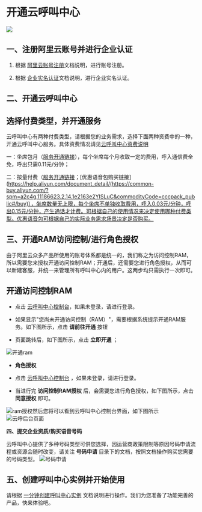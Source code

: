 开通云呼叫中心 
============================


![](https://static-aliyun-doc.oss-accelerate.aliyuncs.com/assets/img/zh-CN/6153049061/p180206.png)

一、注册阿里云账号并进行企业认证 
----------------------------------

1. 根据 [阿里云账号注册](https://help.aliyun.com/knowledge_detail/37195.html?spm=a2c4g.11186623.2.9.1e2163e2YISLuC)文档说明，进行账号注册。

   

2. 根据 [企业实名认证](https://help.aliyun.com/knowledge_detail/37172.html?spm=a2c4g.11186623.2.10.1e2163e2YISLuC)文档说明，进行企业实名认证。

   






二、开通云呼叫中心 
---------------------------

选择付费类型，并开通服务 
------------------------------

云呼叫中心有两种付费类型，请根据您的业务需求，选择下面两种资费中的一种，开通云呼叫中心服务。具体资费情况请见[云呼叫中心资费说明](https://help.aliyun.com/document_detail/112566.htm?spm=a2c4g.11186623.2.11.1e2163e2YISLuC)

一：坐席包月（[服务开通链接](https://common-buy.aliyun.com/?spm=a2c4g.11186623.2.12.1e2163e2YISLuC&commodityCode=cccpre#/buy)），每个坐席每个月收取一定的费用，呼入通信费全免，呼出只需0.11元/分钟；

二：按量付费（[服务开通链接](https://common-buy.aliyun.com/?spm=a2c4g.11186623.2.13.1e2163e2YISLuC&commodityCode=cccpost#/buy)；[优惠语音包购买链接](https://help.aliyun.com/document_detail/(https://common-buy.aliyun.com/?spm=a2c4g.11186623.2.14.1e2163e2YISLuC&commodityCode=cccpack_public#/buy)），坐席数量无上限，每个坐席不单独收取费用，呼入0.03元/分钟，呼出0.15元/分钟，产生通话才计费。可根据自己的使用情况来决定使用哪种付费类型。优惠语音包可根据自己的实际业务需求场景决定是否购买。



三、开通RAM访问控制/进行角色授权 
------------------------------------

由于阿里云众多产品所使用的账号体系都是统一的，我们称之为访问控制RAM，所以需要您来授权开通访问控制RAM；开通后，还需要您进行角色授权，从而可以新建客服，并统一来管理所有呼叫中心内的用户。这两步均只需执行一次即可。

开通访问控制RAM 
---------------------------

* 点击 [云呼叫中心控制台](https://ccc.console.aliyun.com/AccInstance?spm=a2c4g.11186623.2.15.1e2163e2YISLuC)，如果未登录，请进行登录。

  

* 如果显示"您尚未开通访问控制（RAM）"，需要根据系统提示开通RAM服务。如下图所示，点击 **请前往开通** 按钮

  

* 页面跳转后，如下图所示，点击 **立即开通** ；

  



![开通ram](https://static-aliyun-doc.oss-accelerate.aliyuncs.com/assets/img/zh-CN/6709748161/p263883.jpg)



* **角色授权**

  




<!-- -->

* 点击 [云呼叫中心控制台](https://ccc.console.aliyun.com/AccInstance?spm=a2c4g.11186623.2.17.1e2163e2YISLuC) ，如果未登录，请进行登录。

  

* 当进行完 **访问控制RAM授权** 后，会需要您进行角色授权，如下图所示，点击 **同意授权** 即可。

  





![ram授权](https://static-aliyun-doc.oss-accelerate.aliyuncs.com/assets/img/zh-CN/6709748161/p263886.png)然后您将可以看到云呼叫中心控制台界面，如下图所示
![云呼后台页面](https://static-aliyun-doc.oss-accelerate.aliyuncs.com/assets/img/zh-CN/6709748161/p263890.jpg)



**四、提交企业资质/购买语音号码** 

云呼叫中心提供了多种号码类型可供您选择，因运营商政策限制等原因号码申请流程或资源会随时改变，请关注 **号码申请** 目录下的文档，按照文档操作购买您需要的号码类型。
![号码申请](https://static-aliyun-doc.oss-accelerate.aliyuncs.com/assets/img/zh-CN/6709748161/p263895.jpg)



五、创建呼叫中心实例并开始使用 
---------------------------------

请根据 [一分钟创建呼叫中心实例](https://help.aliyun.com/document_detail/60216.html?spm=a2c4g.11186623.6.558.31f7c84b9yCbmc) 文档说明进行操作。我们为您准备了功能完善的产品，快来体验吧。
